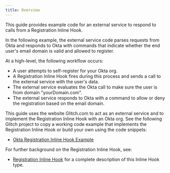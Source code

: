 ```yaml
---
title: Overview
---
```


This guide provides example code for an external service to respond to calls from a Registration Inline Hook.

In the following example, the external service code parses requests from Okta and responds to Okta with commands that indicate whether the end user's email domain is valid and allowed to register.

At a high-level, the following workflow occurs:

- A user attempts to self-register for your Okta org.
- A Registration Inline Hook fires during this process and sends a call to the external service with the user's data.
- The external service evaluates the Okta call to make sure the user is from domain "yourDomain.com".
- The external service responds to Okta with a command to allow or deny the registration based on the email domain.

This guide uses the website Glitch.com to act as an external service and to implement the Registration Inline Hook with an Okta org. See the following Glitch project to copy a working code example that implements the Registration Inline Hook or build your own using the code snippets:

* [Okta Registration Inline Hook Example](https://okta-inlinehook-registrationhook.glitch.me/)

For further background on the Registration Inline Hook, see:

* [Registration Inline Hook](/docs/reference/registration-hook/) for a complete description of this Inline Hook type.

<NextSectionLink/>
